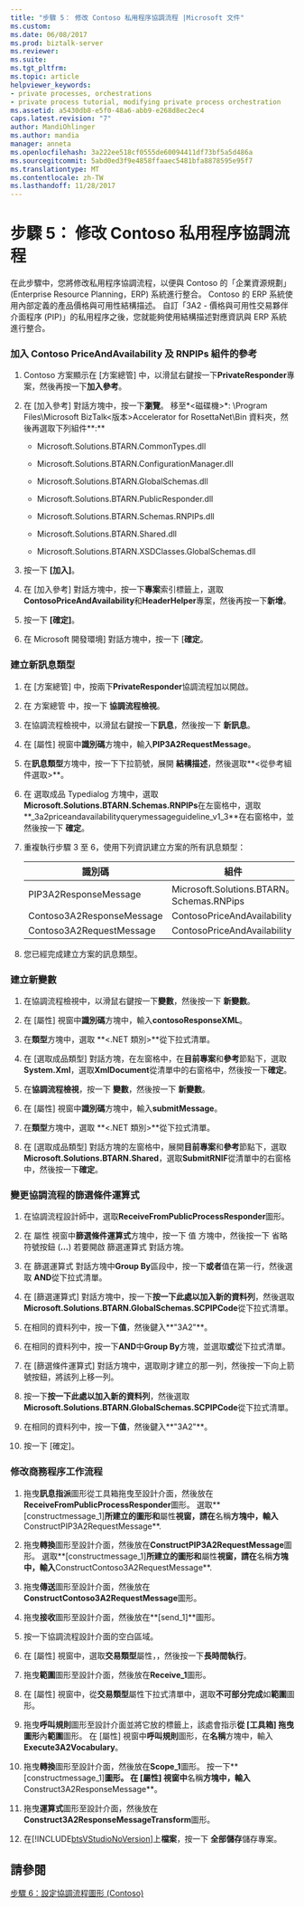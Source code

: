```yaml
---
title: "步驟 5： 修改 Contoso 私用程序協調流程 |Microsoft 文件"
ms.custom: 
ms.date: 06/08/2017
ms.prod: biztalk-server
ms.reviewer: 
ms.suite: 
ms.tgt_pltfrm: 
ms.topic: article
helpviewer_keywords:
- private processes, orchestrations
- private process tutorial, modifying private process orchestration
ms.assetid: a5430db8-e5f0-48a6-abb9-e268d8ec2ec4
caps.latest.revision: "7"
author: MandiOhlinger
ms.author: mandia
manager: anneta
ms.openlocfilehash: 3a222ee518cf0555de60094411df73bf5a5d486a
ms.sourcegitcommit: 5abd0ed3f9e4858ffaaec5481bfa8878595e95f7
ms.translationtype: MT
ms.contentlocale: zh-TW
ms.lasthandoff: 11/28/2017
---
```

# <a name="step-5-modifying-the-contoso-private-process-orchestration"></a>步驟 5： 修改 Contoso 私用程序協調流程
在此步驟中，您將修改私用程序協調流程，以便與 Contoso 的「企業資源規劃」(Enterprise Resource Planning，ERP) 系統進行整合。 Contoso 的 ERP 系統使用內部定義的產品價格與可用性結構描述。 自訂「3A2 - 價格與可用性交易夥伴介面程序 (PIP)」的私用程序之後，您就能夠使用結構描述對應資訊與 ERP 系統進行整合。  
  
### <a name="to-add-a-reference-to-the-contoso-priceandavailability-and-rnpips-assemblies"></a>加入 Contoso PriceAndAvailability 及 RNPIPs 組件的參考  
  
1.  Contoso 方案顯示在 [方案總管] 中，以滑鼠右鍵按一下**PrivateResponder**專案，然後再按一下**加入參考**。  
  
2.  在 [加入參考] 對話方塊中，按一下**瀏覽**。 移至*\<磁碟機\>*: \Program Files\Microsoft BizTalk\<版本\>Accelerator for RosettaNet\Bin 資料夾，然後再選取下列組件**:**  
  
    -   Microsoft.Solutions.BTARN.CommonTypes.dll  
  
    -   Microsoft.Solutions.BTARN.ConfigurationManager.dll  
  
    -   Microsoft.Solutions.BTARN.GlobalSchemas.dll  
  
    -   Microsoft.Solutions.BTARN.PublicResponder.dll  
  
    -   Microsoft.Solutions.BTARN.Schemas.RNPIPs.dll  
  
    -   Microsoft.Solutions.BTARN.Shared.dll  
  
    -   Microsoft.Solutions.BTARN.XSDClasses.GlobalSchemas.dll  
  
3.  按一下 **[加入]**。  
  
4.  在 [加入參考] 對話方塊中，按一下**專案**索引標籤上，選取**ContosoPriceAndAvailability**和**HeaderHelper**專案，然後再按一下**新增**。  
  
5.  按一下 **[確定]**。  
  
6.  在 Microsoft 開發環境] 對話方塊中，按一下 [**確定**。  
  
### <a name="to-create-new-message-types"></a>建立新訊息類型  
  
1.  在 [方案總管] 中，按兩下**PrivateResponder**協調流程加以開啟。  
  
2.  在 方案總管 中，按一下 **協調流程檢視**。  
  
3.  在協調流程檢視中，以滑鼠右鍵按一下**訊息**，然後按一下 **新訊息**。  
  
4.  在 [屬性] 視窗中**識別碼**方塊中，輸入**PIP3A2RequestMessage**。  
  
5.  在**訊息類型**方塊中，按一下下拉箭號，展開 **結構描述**，然後選取**\<從參考組件選取\>**。  
  
6.  在 選取成品 Typedialog 方塊中，選取  **Microsoft.Solutions.BTARN.Schemas.RNPIPs**在左窗格中，選取**_3a2priceandavailabilityquerymessageguideline_v1_3**在右窗格中，並然後按一下 **確定**。  
  
7.  重複執行步驟 3 至 6，使用下列資訊建立方案的所有訊息類型：  
  
    |識別碼|組件|訊息類型|  
    |----------------|--------------|------------------|  
    |PIP3A2ResponseMessage|Microsoft.Solutions.BTARN。<br />Schemas.RNPips|_3A2PriceAndAvailability<br />ResponseMessageGuideline_v1_3|  
    |Contoso3A2ResponseMessage|ContosoPriceAndAvailability|rootPriceResponse|  
    |Contoso3A2RequestMessage|ContosoPriceAndAvailability|rootPriceRequest|  
  
8.  您已經完成建立方案的訊息類型。  
  
### <a name="to-create-new-variables"></a>建立新變數  
  
1.  在協調流程檢視中，以滑鼠右鍵按一下**變數**，然後按一下 **新變數**。  
  
2.  在 [屬性] 視窗中**識別碼**方塊中，輸入**contosoResponseXML**。  
  
3.  在**類型**方塊中，選取 **\<.NET 類別\>**從下拉式清單。  
  
4.  在 [選取成品類型] 對話方塊，在左窗格中，在**目前專案**和**參考**節點下，選取**System.Xml**，選取**XmlDocument**從清單中的右窗格中，然後按一下**確定**。  
  
5.  在**協調流程檢視**，按一下 **變數**，然後按一下 **新變數**。  
  
6.  在 [屬性] 視窗中**識別碼**方塊中，輸入**submitMessage**。  
  
7.  在**類型**方塊中，選取 **\<.NET 類別\>**從下拉式清單。  
  
8.  在 [選取成品類型] 對話方塊的左窗格中，展開**目前專案**和**參考**節點下，選取**Microsoft.Solutions.BTARN.Shared**，選取**SubmitRNIF**從清單中的右窗格中，然後按一下**確定**。  
  
### <a name="to-change-the-orchestration-filter-expression"></a>變更協調流程的篩選條件運算式  
  
1.  在協調流程設計師中，選取**ReceiveFromPublicProcessResponder**圖形。  
  
2.  在 屬性 視窗中**篩選條件運算式**方塊中，按一下 值 方塊中，然後按一下 省略符號按鈕 (**...**) 若要開啟 篩選運算式 對話方塊。  
  
3.  在 篩選運算式 對話方塊中**Group By**區段中，按一下**或者**值在第一行，然後選取  **AND**從下拉式清單。  
  
4.  在 [篩選運算式] 對話方塊中，按一下**按一下此處以加入新的資料列**，然後選取**Microsoft.Solutions.BTARN.GlobalSchemas.SCPIPCode**從下拉式清單。  
  
5.  在相同的資料列中，按一下**值**，然後鍵入**"3A2"**。  
  
6.  在相同的資料列中，按一下**AND**中**Group By**方塊，並選取**或**從下拉式清單。  
  
7.  在 [篩選條件運算式] 對話方塊中，選取剛才建立的那一列，然後按一下向上箭號按鈕，將該列上移一列。  
  
8.  按一下**按一下此處以加入新的資料列**，然後選取**Microsoft.Solutions.BTARN.GlobalSchemas.SCPIPCode**從下拉式清單。  
  
9. 在相同的資料列中，按一下**值**，然後鍵入**"3A2"**。  
  
10. 按一下 [確定]。  
  
### <a name="to-modify-the-business-process-workflow"></a>修改商務程序工作流程  
  
1.  拖曳**訊息指派**圖形從工具箱拖曳至設計介面，然後放在**ReceiveFromPublicProcessResponder**圖形。 選取**[constructmessage_1]**所建立的圖形和**屬性**視窗，請在**名稱**方塊中，輸入**ConstructPIP3A2RequestMessage**.  
  
2.  拖曳**轉換**圖形至設計介面，然後放在**ConstructPIP3A2RequestMessage**圖形。 選取**[constructmessage_1]**所建立的圖形和**屬性**視窗，請在**名稱**方塊中，輸入**ConstructContoso3A2RequestMessage**.  
  
3.  拖曳**傳送**圖形至設計介面，然後放在**ConstructContoso3A2RequestMessage**圖形。  
  
4.  拖曳**接收**圖形至設計介面，然後放在**[send_1]**圖形。  
  
5.  按一下協調流程設計介面的空白區域。  
  
6.  在 [屬性] 視窗中，選取**交易類型**屬性，，然後按一下**長時間執行**。  
  
7.  拖曳**範圍**圖形至設計介面，然後放在**Receive_1**圖形。  
  
8.  在 [屬性] 視窗中，從**交易類型**屬性下拉式清單中，選取**不可部分完成**如**範圍**圖形。  
  
9. 拖曳**呼叫規則**圖形至設計介面並將它放的標籤上，該處會指示**從 [工具箱] 拖曳圖形**內**範圍**圖形。 在 [屬性] 視窗中**呼叫規則**圖形，在**名稱**方塊中，輸入**Execute3A2Vocabulary**。  
  
10. 拖曳**轉換**圖形至設計介面，然後放在**Scope_1**圖形。 按一下**[constructmessage_1]**圖形。 在 [屬性] 視窗中**名稱**方塊中，輸入**Construct3A2ResponseMessage**。  
  
11. 拖曳**運算式**圖形至設計介面，然後放在**Construct3A2ResponseMessageTransform**圖形。  
  
12. 在[!INCLUDE[btsVStudioNoVersion](../../includes/btsvstudionoversion-md.md)]上**檔案**，按一下 **全部儲存**儲存專案。  
  
## <a name="see-also"></a>請參閱  
 [步驟 6：設定協調流程圖形 (Contoso)](../../adapters-and-accelerators/accelerator-rosettanet/step-6-configuring-orchestration-shapes-contoso.md)